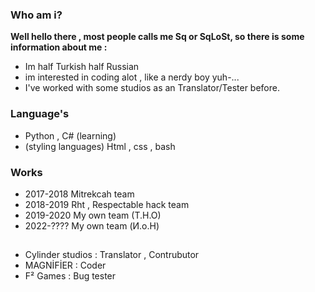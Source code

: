 ### Who am i?
**Well hello there , most people calls me __Sq__ or SqLoSt, so there is some information about me :**
- Im half Turkish half Russian
- im interested in coding alot , like a nerdy boy yuh-...
- I've worked with some studios as an Translator/Tester before.

### Language's
- Python , C# (learning) 
- (styling languages) Html , css , bash

### Works
- 2017-2018 Mitrekcah team
- 2018-2019 Rht , Respectable hack team
- 2019-2020 My own team (T.H.O)
- 2022-???? My own team (И.о.Н)
##
- Cylinder studios : Translator , Contrubutor 
- MAGNİFİER : Coder
- F² Games : Bug tester


